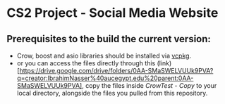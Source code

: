 # CS2 Project - Social Media Website

## Prerequisites to the build the current version:
- Crow, boost and asio libraries should be installed via [vcpkg](https://learn.microsoft.com/en-us/vcpkg/get_started/get-started?pivots=shell-cmd).
- or you can access the files directly through this (link)[https://drive.google.com/drive/folders/0AA-SMaSWELVUUk9PVA?q=creator:IbrahimNasser%40aucegypt.edu%20parent:0AA-SMaSWELVUUk9PVA], copy the files inside *CrowTest - Copy* to your local directory, alongside the files you pulled from this repository.
